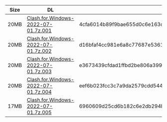 |    Size   |     DL  | sha512sum |
|  ---  |  ---  |  ---  |
| 20MB | [Clash.for.Windows-2022-07-01.7z.001](https://cdn.jsdelivr.net/gh/mainians/cfw_intel@main/Clash.for.Windows-2022-07-01.7z.001) | 4cfa6014b89f9bae655d0c6e163da644eff8e38a628b71f5233c7b78eefbfaf634f9ae6469907956f73a882e57930d4d0b594e90877c74b1aa83d753e396df0a |
| 20MB | [Clash.for.Windows-2022-07-01.7z.002](https://cdn.jsdelivr.net/gh/mainians/cfw_intel@main/Clash.for.Windows-2022-07-01.7z.002) | d16bfaf4cc981e6a8c77687e5361aec86a63f0e1b10e4c92b0a14c804185ba4b1cf028c20fa23af2b53e3da39b6495a38c3f36aeee85c80dce1cadc13c09ca1a |
| 20MB | [Clash.for.Windows-2022-07-01.7z.003](https://cdn.jsdelivr.net/gh/mainians/cfw_intel@main/Clash.for.Windows-2022-07-01.7z.003) | e3673439cfdad1ffbd2be806a399442ffd93428989153bb2195ed2d24f4b2e33ea62d9a37f4e584ecca9453605ca39e7d3b44e60eb761cd3de34e3c16a012a7a |
| 20MB | [Clash.for.Windows-2022-07-01.7z.004](https://cdn.jsdelivr.net/gh/mainians/cfw_intel@main/Clash.for.Windows-2022-07-01.7z.004) | eef6b023fcc3c7a9da2579cdd5443bad2d734c196e17a7868e61ce23f4ce0c38921a460a8b48b41bf12c36800080aca47ebcabc715c64ec8f86504da0ec1af26 |
| 17MB | [Clash.for.Windows-2022-07-01.7z.005](https://cdn.jsdelivr.net/gh/mainians/cfw_intel@main/Clash.for.Windows-2022-07-01.7z.005) | 6960609d25cd6b182c6e2db294b60f00b7b5744dffc3a2d1f189d31ed5465cfa5a5a27b33ddbb15064eb2e8c5f277a8891a76e77fb4e3234cccdb6c770d30e2d |
